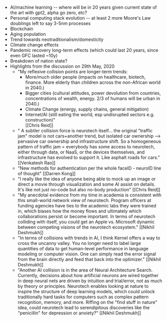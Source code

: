 - AI/machine learning -- where will be in 20 years given current state of the art with gpt2, alpha go zero, etc?
- Personal computing stack evolution -- at least 2 more Moore's Law doublings left to say 3-5nm processes
- Blockchain
- Aging population
- Trend towards neotraditionalism/domesticity
- Climate change effects
- Pandemic recovery long-term effects (which could last 20 years, since even GFC lasted ~10y)
- Breakdown of nation state?
- Highlights from the discussion on 29th May, 2020
    - "My reflexive collision points are longer-term trends:
      - More/much older people (impacts on healthcare, biotech, finance. More elderly than children across the non-African world in 2040.)
      - Bigger cities (cultural attitudes, power devolution from countries, concentrations of wealth, energy. 2/3 of humans will be urban in 2040.)
      - Climate Change (energy, supply chains, general mitigation)
      - Internet/AI (still eating the world, esp undisrupted sectors e.g. construction)"  
      [[Chris Reid]]
    - " A subtler collision force is neurotech itself... the original "traffic jam" model is not cars+another trend, but isolated car ownership --> pervasive car ownership and infrastructure shift. So a homogeneous pattern of traffic jam = everybody has some access to neurotech, either through data, or NaaS, or the devices themselves, and infrastructure has evolved to support it. Like asphalt roads for cars." [[Venkatesh Rao]]
    - "New methods for authentication per the whole faceID - neuroID line of thought" [[Darren Kong]]
    - "I really like the idea of anyone being able to mock up an image or direct a movie through visualization and some AI assist on details. It's like not just no-code but also no-body production" [[Chris Reid]]
    - "My anecdotal evidence from my time in academia is consistent with this small-world network view of neurotech. Program officers at funding agencies have ties to the academic labs they were trained in, which biases how the money flows and ultimately which collaborations persist or become important.  In terms of neurotech colliding with itself, you could get an Apple vs. Microsoft dynamic between competing visions of the neurotech ecosystem." [[Nikhil Deshmukh]]
    - "In terms of collisions with trends in AI, I think Kernel offers a way to cross the uncanny valley. You no longer need to label large quantities of data to get human-level performance in language modeling or computer vision. One can simply read the error signal from the brain directly and feed that back into the optimizer." [[Nikhil Deshmukh]]
    - "Another AI collision is in the area of Neural Architecture Search. Currently, decisions about how artificial neurons are wired together in deep neural nets are driven by intuition and trial/error, not as much by theory or principles. Neurotech enables looking at nature to inspire the structure of deep learning models, which could unlock traditionally hard tasks for computers such as complex pattern recognition, memory, and more. Riffing on the "find stuff in nature" idea, could neurotech lead to serendipitous discoveries like the "penicillin" for depression or anxiety?" [[Nikhil Deshmukh]]
